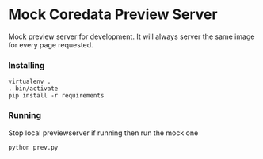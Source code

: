 # Mock Coredata Preview Server
Mock preview server for development. It will always server the same image for every page requested.

### Installing
```
virtualenv .
. bin/activate
pip install -r requirements
```

### Running
Stop local previewserver if running then run the mock one
```
python prev.py
```
